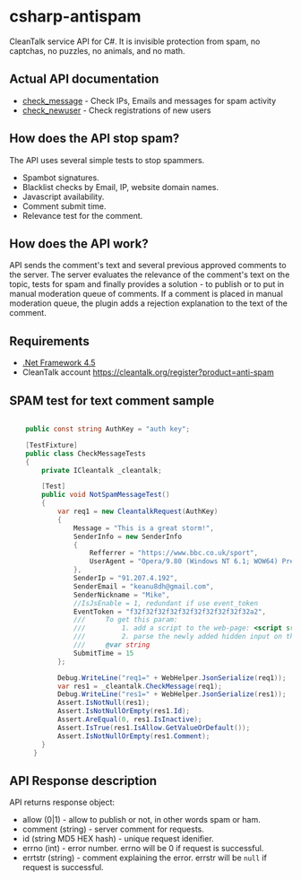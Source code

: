 csharp-antispam
===============

CleanTalk service API for C#. It is invisible protection from spam, no captchas, no puzzles, no animals, and no math.

## Actual API documentation
  * [check_message](https://cleantalk.org/help/api-check-message) - Check IPs, Emails and messages for spam activity
  * [check_newuser](https://cleantalk.org/help/api-check-newuser) - Check registrations of new users

## How does the API stop spam?
The API uses several simple tests to stop spammers.
  * Spambot signatures.
  * Blacklist checks by Email, IP, website domain names.
  * Javascript availability.
  * Comment submit time.
  * Relevance test for the comment.

## How does the API work?
API sends the comment's text and several previous approved comments to the server. The server evaluates the relevance of the comment's text on the topic, tests for spam and finally provides a solution - to publish or to put in manual moderation queue of comments. If a comment is placed in manual moderation queue, the plugin adds a rejection explanation to the text of the comment.

## Requirements

   * [.Net Framework 4.5](https://dot.net)
   * CleanTalk account https://cleantalk.org/register?product=anti-spam

## SPAM test for text comment sample

```c#

    public const string AuthKey = "auth key";

    [TestFixture]
    public class CheckMessageTests
    {
        private ICleantalk _cleantalk;

        [Test]
        public void NotSpamMessageTest()
        {
            var req1 = new CleantalkRequest(AuthKey)
            {
                Message = "This is a great storm!",
                SenderInfo = new SenderInfo
                {
                    Refferrer = "https://www.bbc.co.uk/sport",
                    UserAgent = "Opera/9.80 (Windows NT 6.1; WOW64) Presto/2.12.388 Version/12.12"
                },
                SenderIp = "91.207.4.192",
                SenderEmail = "keanu8dh@gmail.com",
                SenderNickname = "Mike",
                //IsJsEnable = 1, redundant if use event_token
                EventToken = "f32f32f32f32f32f32f32f32f32f32a2",
                ///     To get this param:
                ///         1. add a script to the web-page: <script src="https://moderate.cleantalk.org/ct-bot-detector-wrapper.js" id="ct_bot_detector-js"></script>
                ///         2. parse the newly added hidden input on the web form, the name atrribute of input is "ct_bot_detector_event_token" 
                ///     @var string
                SubmitTime = 15
            };

            Debug.WriteLine("req1=" + WebHelper.JsonSerialize(req1));
            var res1 = _cleantalk.CheckMessage(req1);
            Debug.WriteLine("res1=" + WebHelper.JsonSerialize(res1));
            Assert.IsNotNull(res1);
            Assert.IsNotNullOrEmpty(res1.Id);
            Assert.AreEqual(0, res1.IsInactive);
            Assert.IsTrue(res1.IsAllow.GetValueOrDefault());
            Assert.IsNotNullOrEmpty(res1.Comment);
        }
      }

```

## API Response description
API returns response object:
  * allow (0|1) - allow to publish or not, in other words spam or ham.
  * comment (string) - server comment for requests.
  * id (string MD5 HEX hash) - unique request idenifier.
  * errno (int) - error number. errno will be 0 if request is successful.
  * errtstr (string) - comment explaining the error. errstr will be `null` if request is successful.
  

